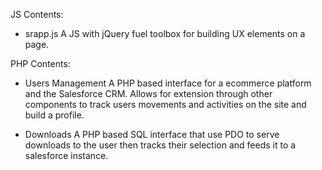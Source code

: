JS Contents:
- srapp.js
  A JS with jQuery fuel toolbox for building UX elements on a page.

PHP Contents:
- Users Management
  A PHP based interface for a ecommerce platform and the Salesforce CRM. Allows for extension through other         components to track users movements and activities on the site and build a profile.

- Downloads
  A PHP based SQL interface that use PDO to serve downloads to the user then tracks their selection and feeds it to a salesforce instance.
